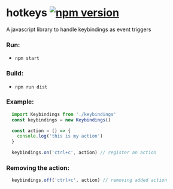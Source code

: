# hotkeys [![npm version](https://img.shields.io/npm/v/@tchesa/hotkeys)](https://www.npmjs.com/package/@tchesa/hotkeys)
A javascript library to handle keybindings as event triggers

### Run:

* `npm start`

### Build:

* `npm run dist`

### Example:

```javascript
  import Keybindings from './keybindings'
  const keybindings = new Keybindings()

  const action = () => {
    console.log('this is my action')
  }

  keybindings.on('ctrl+c', action) // register an action
```

### Removing the action:

```javascript
  keybindings.off('ctrl+c', action) // removing added action
```
